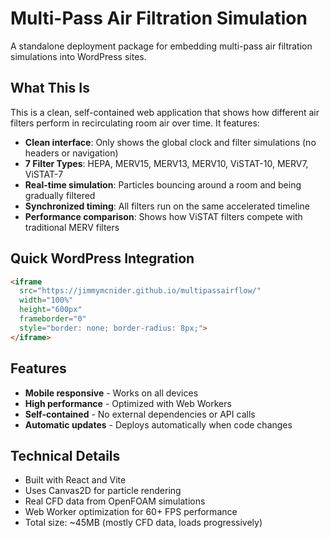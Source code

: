 # Multi-Pass Air Filtration Simulation

A standalone deployment package for embedding multi-pass air filtration simulations into WordPress sites.

## What This Is

This is a clean, self-contained web application that shows how different air filters perform in recirculating room air over time. It features:

- **Clean interface**: Only shows the global clock and filter simulations (no headers or navigation)
- **7 Filter Types**: HEPA, MERV15, MERV13, MERV10, ViSTAT-10, MERV7, ViSTAT-7
- **Real-time simulation**: Particles bouncing around a room and being gradually filtered
- **Synchronized timing**: All filters run on the same accelerated timeline
- **Performance comparison**: Shows how ViSTAT filters compete with traditional MERV filters

## Quick WordPress Integration

```html
<iframe 
  src="https://jimmymcnider.github.io/multipassairflow/" 
  width="100%" 
  height="600px" 
  frameborder="0"
  style="border: none; border-radius: 8px;">
</iframe>
```

## Features

- **Mobile responsive** - Works on all devices
- **High performance** - Optimized with Web Workers
- **Self-contained** - No external dependencies or API calls
- **Automatic updates** - Deploys automatically when code changes

## Technical Details

- Built with React and Vite
- Uses Canvas2D for particle rendering
- Real CFD data from OpenFOAM simulations
- Web Worker optimization for 60+ FPS performance
- Total size: ~45MB (mostly CFD data, loads progressively)
